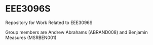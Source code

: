 # EEE3096S
Repository for Work Related to EEE3096S

Group members are Andrew Abrahams (ABRAND008) and Benjamin Measures (MSRBEN001)
